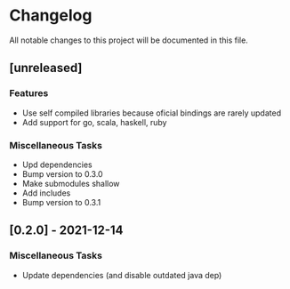 # Changelog
All notable changes to this project will be documented in this file.

## [unreleased]

### Features

- Use self compiled libraries because oficial bindings are rarely updated
- Add support for go, scala, haskell, ruby

### Miscellaneous Tasks

- Upd dependencies
- Bump version to 0.3.0
- Make submodules shallow
- Add includes
- Bump version to 0.3.1

## [0.2.0] - 2021-12-14

### Miscellaneous Tasks

- Update dependencies (and disable outdated java dep)

<!-- generated by git-cliff -->
